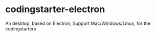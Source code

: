 # codingstarter-electron
An desktop, based on Electron, Support Mac/Windows/Linux, for the codingstarters
